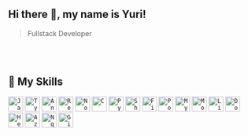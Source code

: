 ## Hi there 👋, my name is <strong>Yuri!</strong>
> Fullstack Developer

<br/>
<br/>
  

## 🚀 My Skills

<code><img height="30" src="https://img.shields.io/badge/JavaScript-F7DF1E?style=for-the-badge&logo=javascript&logoColor=black" alt="Javascript"/></code>
<code><img height="30" src="https://img.shields.io/badge/TypeScript-007ACC?style=for-the-badge&logo=typescript&logoColor=white" alt="TypeScript"/></code>
<code><img height="30" src="https://img.shields.io/badge/Angular-DD0031?style=for-the-badge&logo=angular&logoColor=white" alt="Angular"/></code>
<code><img height="30" src="https://img.shields.io/badge/React-20232A?style=for-the-badge&logo=react&logoColor=61DAFB" alt="React"/></code>
<code><img height="30" src="https://img.shields.io/badge/Node.js-43853D?style=for-the-badge&logo=node.js&logoColor=white" alt="Node"/></code>
<code><img height="30" src="https://img.shields.io/badge/C-00599C?style=for-the-badge&logo=c&logoColor=white" alt="C"/></code>
<code><img height="30" src="https://img.shields.io/badge/Python-14354C?style=for-the-badge&logo=python&logoColor=white" alt="Python"/></code>
<code><img height="30" src="https://img.shields.io/badge/Shell_Script-121011?style=for-the-badge&logo=gnu-bash&logoColor=white" alt="Shell"/></code>
<code><img height="30" src="https://img.shields.io/badge/Firebase-F29D0C?style=for-the-badge&logo=firebase&logoColor=white" alt="Firebase"/></code>
<code><img height="30" src="https://img.shields.io/badge/PostgreSQL-316192?style=for-the-badge&logo=postgresql&logoColor=white" alt="PostgreSQL"/></code>
<code><img height="30" src="https://img.shields.io/badge/MySQL-00000F?style=for-the-badge&logo=mysql&logoColor=white" alt="MySQL"/></code>
<code><img height="30" src="https://img.shields.io/badge/MongoDB-4EA94B?style=for-the-badge&logo=mongodb&logoColor=white" alt="MongoDB"/></code>
<code><img height="30" src="https://img.shields.io/badge/Linux-E34F26?style=for-the-badge&logo=linux&logoColor=black" alt="Linux"/></code>
<code><img height="30" src="https://img.shields.io/badge/Docker-2496ED?style=for-the-badge&logo=docker&logoColor=white" alt="Docker"/></code>
<code><img height="30" src="https://img.shields.io/badge/Heroku-430098?style=for-the-badge&logo=heroku&logoColor=white" alt="Heroku"/></code>
<code><img height="30" src="https://img.shields.io/badge/Microsoft_Azure-0089D6?style=for-the-badge&logo=microsoft-azure&logoColor=white" alt="Azure"/></code>
<code><img height="30" src="https://img.shields.io/badge/Nginx-009639?style=for-the-badge&logo=nginx&logoColor=white" alt="Nginx"/></code>
<code><img height="30" src="https://img.shields.io/badge/Git-E34F26?style=for-the-badge&logo=git&logoColor=white" alt="Git"/></code>
